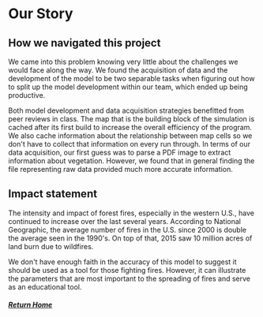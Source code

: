 # Our Story

## How we navigated this project

We came into this problem knowing very little about the challenges we would face along the way. We found the acquisition of data and the development of the model to be two separable tasks when figuring out how to split up the model development within our team, which ended up being productive.

Both model development and data acquisition strategies benefitted from peer reviews in class. The map that is the building block of the simulation is cached after its first build to increase the overall efficiency of the program. We also cache information about the relationship between map cells so we don't have to collect that information on every run through. In terms of our data acquisition, our first guess was to parse a PDF image to extract information about vegetation. However, we found that in general finding the file representing raw data provided much more accurate information. 


## Impact statement
The intensity and impact of forest fires, especially in the western U.S., have continued to increase over the last several years. According to National Geographic, the average number of fires in the U.S. since 2000 is double the average seen in the 1990's. On top of that, 2015 saw 10 million acres of land burn due to wildfires. 

We don't have enough faith in the accuracy of this model to suggest it should be used as a tool for those fighting fires. However, it can illustrate the parameters that are most important to the spreading of fires and serve as an educational tool.

##### [Return Home](index.html)

